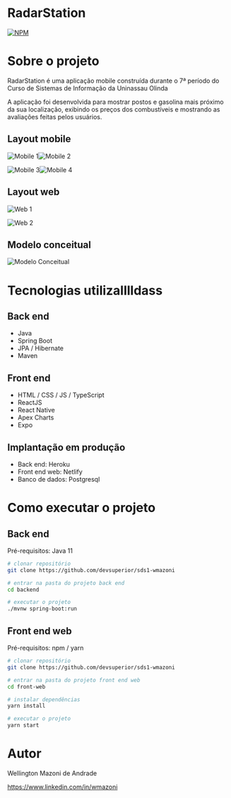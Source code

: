 # RadarStation
[![NPM](https://img.shields.io/npm/l/react)](https://github.com/AlvaroLauriano/Radar_Station_Read-me/blob/main/LICENSE) 

# Sobre o projeto

RadarStation é uma aplicação mobile construída durante o 7ª período do Curso de Sistemas de Informação da Uninassau Olinda

A aplicação foi desenvolvida para mostrar postos e gasolina mais próximo da sua localização, exibindo os preços dos combustíveis e mostrando as avaliações feitas pelos usuários.

## Layout mobile
![Mobile 1](https://github.com/AlvaroLauriano/Radar_Station_Read-me/blob/main/assets/tela%20bem%20vindo.png)![Mobile 2](https://github.com/AlvaroLauriano/Radar_Station_Read-me/blob/main/assets/tela%20bem%202.png) 

![Mobile 3](https://github.com/AlvaroLauriano/Radar_Station_Read-me/blob/main/assets/tela%20de%20cadastro.png)![Mobile 4](https://github.com/AlvaroLauriano/Radar_Station_Read-me/blob/main/assets/maps.png)

## Layout web
![Web 1](https://github.com/acenelio/assets/raw/main/sds1/web1.000000png)

![Web 2](https://github.com/acenelio/assets/raw/main/sds1/web2.png)

## Modelo conceitual
![Modelo Conceitual](https://github.com/acenelio/assets/raw/main/sds1/modelo-conceitual.png)

# Tecnologias utilizalllldass
## Back end
- Java
- Spring Boot
- JPA / Hibernate
- Maven
## Front end
- HTML / CSS / JS / TypeScript
- ReactJS
- React Native
- Apex Charts
- Expo
## Implantação em produção
- Back end: Heroku
- Front end web: Netlify
- Banco de dados: Postgresql

# Como executar o projeto

## Back end
Pré-requisitos: Java 11

```bash
# clonar repositório
git clone https://github.com/devsuperior/sds1-wmazoni

# entrar na pasta do projeto back end
cd backend

# executar o projeto
./mvnw spring-boot:run
```

## Front end web
Pré-requisitos: npm / yarn

```bash
# clonar repositório
git clone https://github.com/devsuperior/sds1-wmazoni

# entrar na pasta do projeto front end web
cd front-web

# instalar dependências
yarn install

# executar o projeto
yarn start
```

# Autor

Wellington Mazoni de Andrade

https://www.linkedin.com/in/wmazoni
